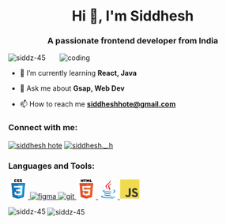 <h1 align="center">Hi 👋, I'm Siddhesh</h1>
<h3 align="center">A passionate frontend developer from India</h3>
<img align="right" alt="coding" width="400" src="https://img.freepik.com/premium-vector/modern-3d-illustration-young-man-programming-concept_145666-1709.jpg?w=2000">

<p align="left"> <img src="https://komarev.com/ghpvc/?username=siddz-45&label=Profile%20views&color=0e75b6&style=flat" alt="siddz-45" /> </p>

- 🌱 I’m currently learning **React, Java**

- 💬 Ask me about **Gsap, Web Dev**

- 📫 How to reach me **siddheshhote@gmail.com**

<h3 align="left">Connect with me:</h3>
<p align="left">
<a href="https://linkedin.com/in/siddhesh hote" target="blank"><img align="center" src="https://raw.githubusercontent.com/rahuldkjain/github-profile-readme-generator/master/src/images/icons/Social/linked-in-alt.svg" alt="siddhesh hote" height="30" width="40" /></a>
<a href="https://instagram.com/siddhesh._.h" target="blank"><img align="center" src="https://raw.githubusercontent.com/rahuldkjain/github-profile-readme-generator/master/src/images/icons/Social/instagram.svg" alt="siddhesh._.h" height="30" width="40" /></a>
</p>

<h3 align="left">Languages and Tools:</h3>
<p align="left"> <a href="https://www.w3schools.com/css/" target="_blank" rel="noreferrer"> <img src="https://raw.githubusercontent.com/devicons/devicon/master/icons/css3/css3-original-wordmark.svg" alt="css3" width="40" height="40"/> </a> <a href="https://www.figma.com/" target="_blank" rel="noreferrer"> <img src="https://www.vectorlogo.zone/logos/figma/figma-icon.svg" alt="figma" width="40" height="40"/> </a> <a href="https://git-scm.com/" target="_blank" rel="noreferrer"> <img src="https://www.vectorlogo.zone/logos/git-scm/git-scm-icon.svg" alt="git" width="40" height="40"/> </a> <a href="https://www.w3.org/html/" target="_blank" rel="noreferrer"> <img src="https://raw.githubusercontent.com/devicons/devicon/master/icons/html5/html5-original-wordmark.svg" alt="html5" width="40" height="40"/> </a> <a href="https://www.java.com" target="_blank" rel="noreferrer"> <img src="https://raw.githubusercontent.com/devicons/devicon/master/icons/java/java-original.svg" alt="java" width="40" height="40"/> </a> <a href="https://developer.mozilla.org/en-US/docs/Web/JavaScript" target="_blank" rel="noreferrer"> <img src="https://raw.githubusercontent.com/devicons/devicon/master/icons/javascript/javascript-original.svg" alt="javascript" width="40" height="40"/> </a> </p>

<p><img align="left" src="https://github-readme-stats.vercel.app/api/top-langs?username=siddz-45&show_icons=true&locale=en&layout=compact" alt="siddz-45" /></p>

<p>&nbsp;<img align="center" src="https://github-readme-stats.vercel.app/api?username=siddz-45&show_icons=true&locale=en" alt="siddz-45" /></p>
